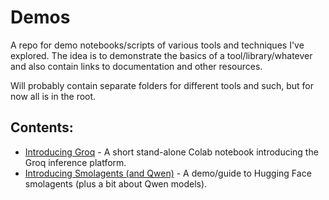 # Demos
A repo for demo notebooks/scripts of various tools and techniques I've explored. The idea is to demonstrate the basics of a tool/library/whatever and also contain links to documentation and other resources.

Will probably contain separate folders for different tools and such, but for now all is in the root.

## Contents:

- [Introducing Groq](Groq_demo.ipynb) - A short stand-alone Colab notebook introducing the Groq inference platform.
- [Introducing Smolagents (and Qwen)](smolagents_demo.ipynb) - A demo/guide to Hugging Face smolagents (plus a bit about Qwen models).


